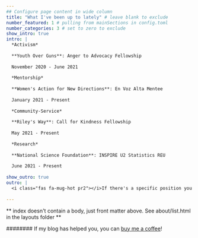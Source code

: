 ```yaml
---
## Configure page content in wide column
title: "What I've been up to lately" # leave blank to exclude
number_featured: 1 # pulling from mainSections in config.toml
number_categories: 3 # set to zero to exclude
show_intro: true 
intro: |
  *Activism*
  
  **Youth Over Guns**: Anger to Advocacy Fellowship 
  
  November 2020 - June 2021
  
  *Mentorship*
  
  **Women's Action for New Directions**: En Voz Alta Mentee
  
  January 2021 - Present
  
  *Community-Service*
  
  **Riley's Way**: Call for Kindness Fellowship 
  
  May 2021 - Present
  
  *Research*
  
  **National Science Foundation**: INSPIRE U2 Statistics REU 
  
  June 2021 - Present
  
show_outro: true
outro: |
  <i class="fas fa-mug-hot pr2"></i>If there's a specific position you are interested in learning more about, feel free to email me to learn more information!
  
---
```


** index doesn't contain a body, just front matter above.
See about/list.html in the layouts folder **

########   <i class="fas fa-mug-hot pr2"></i>If my blog has helped you, you can [buy me a coffee](https://ko-fi.com/)!
